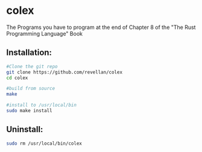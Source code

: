 # colex

The Programs you have to program at the end of Chapter 8 of the "The Rust Programming Language" Book

## Installation:
```sh
#Clone the git repo
git clone https://github.com/revellan/colex
cd colex

#build from source
make

#install to /usr/local/bin
sudo make install
```

## Uninstall:
```sh
sudo rm /usr/local/bin/colex
```
